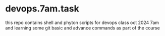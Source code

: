 # devops.7am.task
this repo contains shell and phyton scripts for devops class oct 2024 7am and learning some git basic and advance commands as part of the course
